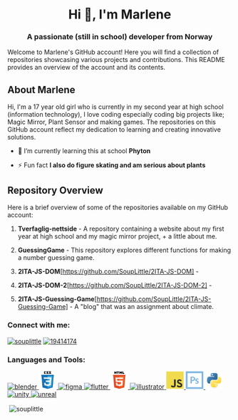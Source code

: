 <h1 align="center">Hi 👋, I'm Marlene</h1>
<h3 align="center">A passionate (still in school) developer from Norway</h3>

Welcome to Marlene's GitHub account! Here you will find a collection of repositories showcasing various projects and contributions. This README provides an overview of the account and its contents.

## About Marlene

Hi, I'm a 17 year old girl who is currently in my second year at high school (information technology), I love coding especially coding big projects like; Magic Mirror, Plant Sensor and making games. The repositories on this GitHub account reflect my dedication to learning and creating innovative solutions.

- 🌱 I’m currently learning this at school **Phyton**

- ⚡ Fun fact **I also do figure skating and am serious about plants**

## Repository Overview

Here is a brief overview of some of the repositories available on my GitHub account:

1. **Tverfaglig-nettside** - A repository containing a website about my first year at high school and my magic mirror project, + a little about me.

3. **GuessingGame** - This repository explores different functions for making a number guessing game.

4. **2ITA-JS-DOM**[https://github.com/SoupLittle/2ITA-JS-DOM] - 

5. **2ITA-JS-DOM-2**[https://github.com/SoupLittle/2ITA-JS-DOM-2] - 
   
7. **2ITA-JS-Guessing-Game**[https://github.com/SoupLittle/2ITA-JS-Guessing-Game] - A "blog" that was an assignment about climate.

<h3 align="left">Connect with me:</h3>
<p align="left">
<a href="https://codepen.io/souplittle" target="blank"><img align="center" src="https://raw.githubusercontent.com/rahuldkjain/github-profile-readme-generator/master/src/images/icons/Social/codepen.svg" alt="souplittle" height="30" width="40" /></a>
<a href="https://stackoverflow.com/users/19414174" target="blank"><img align="center" src="https://raw.githubusercontent.com/rahuldkjain/github-profile-readme-generator/master/src/images/icons/Social/stack-overflow.svg" alt="19414174" height="30" width="40" /></a>
</p>

<h3 align="left">Languages and Tools:</h3>
<p align="left"> <a href="https://www.blender.org/" target="_blank" rel="noreferrer"> <img src="https://download.blender.org/branding/community/blender_community_badge_white.svg" alt="blender" width="40" height="40"/> </a> <a href="https://www.w3schools.com/css/" target="_blank" rel="noreferrer"> <img src="https://raw.githubusercontent.com/devicons/devicon/master/icons/css3/css3-original-wordmark.svg" alt="css3" width="40" height="40"/> </a> <a href="https://www.figma.com/" target="_blank" rel="noreferrer"> <img src="https://www.vectorlogo.zone/logos/figma/figma-icon.svg" alt="figma" width="40" height="40"/> </a> <a href="https://flutter.dev" target="_blank" rel="noreferrer"> <img src="https://www.vectorlogo.zone/logos/flutterio/flutterio-icon.svg" alt="flutter" width="40" height="40"/> </a> <a href="https://www.w3.org/html/" target="_blank" rel="noreferrer"> <img src="https://raw.githubusercontent.com/devicons/devicon/master/icons/html5/html5-original-wordmark.svg" alt="html5" width="40" height="40"/> </a> <a href="https://www.adobe.com/in/products/illustrator.html" target="_blank" rel="noreferrer"> <img src="https://www.vectorlogo.zone/logos/adobe_illustrator/adobe_illustrator-icon.svg" alt="illustrator" width="40" height="40"/> </a> <a href="https://developer.mozilla.org/en-US/docs/Web/JavaScript" target="_blank" rel="noreferrer"> <img src="https://raw.githubusercontent.com/devicons/devicon/master/icons/javascript/javascript-original.svg" alt="javascript" width="40" height="40"/> </a> <a href="https://www.photoshop.com/en" target="_blank" rel="noreferrer"> <img src="https://raw.githubusercontent.com/devicons/devicon/master/icons/photoshop/photoshop-line.svg" alt="photoshop" width="40" height="40"/> </a> <a href="https://www.python.org" target="_blank" rel="noreferrer"> <img src="https://raw.githubusercontent.com/devicons/devicon/master/icons/python/python-original.svg" alt="python" width="40" height="40"/> </a> <a href="https://unity.com/" target="_blank" rel="noreferrer"> <img src="https://www.vectorlogo.zone/logos/unity3d/unity3d-icon.svg" alt="unity" width="40" height="40"/> </a> <a href="https://unrealengine.com/" target="_blank" rel="noreferrer"> <img src="https://raw.githubusercontent.com/kenangundogan/fontisto/036b7eca71aab1bef8e6a0518f7329f13ed62f6b/icons/svg/brand/unreal-engine.svg" alt="unreal" width="40" height="40"/> </a> </p>

<p>&nbsp;<img align="center" src="https://github-readme-stats.vercel.app/api?username=souplittle&show_icons=true&locale=en" alt="souplittle" /></p>
